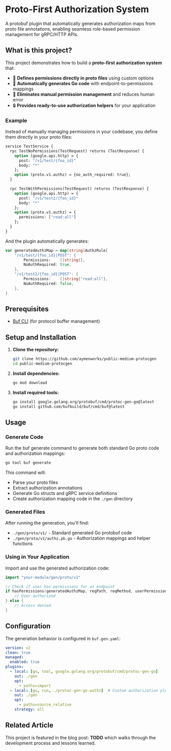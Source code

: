 # Proto-First Authorization System

A protobuf plugin that automatically generates authorization maps from proto file annotations, enabling seamless role-based permission management for gRPC/HTTP APIs.

## What is this project?

This project demonstrates how to build a **proto-first authorization system** that:

- 📝 **Defines permissions directly in proto files** using custom options
- 🔧 **Automatically generates Go code** with endpoint-to-permissions mappings
- 🚀 **Eliminates manual permission management** and reduces human error
- 🔒 **Provides ready-to-use authorization helpers** for your application

### Example

Instead of manually managing permissions in your codebase, you define them directly in your proto files:

```proto
service TestService {
  rpc TestNoPermissions(TestRequest) returns (TestResponse) {
    option (google.api.http) = {
      post: "/v1/test/{foo_id}"
      body: "*"
    };
    option (proto.v1.authz) = {no_auth_required: true};
  }

  rpc TestWithPermissions(TestRequest) returns (TestResponse) {
    option (google.api.http) = {
      post: "/v1/test2/{foo_id}"
      body: "*"
    };
    option (proto.v1.authz) = {
      permissions: ["read:all"]
    };
  }
}
```

And the plugin automatically generates:

```go
var generatedAuthzMap = map[string]AuthzRule{
    "/v1/test/{foo_id}|POST": {
        Permissions:    []string{},
        NoAuthRequired: true,
    },
    "/v1/test2/{foo_id}|POST": {
        Permissions:    []string{"read:all"},
        NoAuthRequired: false,
    },
}
```

## Prerequisites

- [Buf CLI](https://docs.buf.build/installation) (for protocol buffer management)

## Setup and Installation

1. **Clone the repository:**
   ```bash
   git clone https://github.com/aymenworks/public-medium-protocgen
   cd public-medium-protocgen
   ```

2. **Install dependencies:**
   ```bash
   go mod download
   ```

3. **Install required tools:**
   ```bash
   go install google.golang.org/protobuf/cmd/protoc-gen-go@latest
   go install github.com/bufbuild/buf/cmd/buf@latest
   ```

## Usage

### Generate Code

Run the buf generate command to generate both standard Go proto code and authorization mappings:

```bash
go tool buf generate
```

This command will:
- Parse your proto files
- Extract authorization annotations
- Generate Go structs and gRPC service definitions
- Create authorization mapping code in the `./gen` directory

### Generated Files

After running the generation, you'll find:
- `./gen/proto/v1/` - Standard generated Go protobuf code
- `./gen/proto/v1/authz.pb.go` - Authorization mappings and helper functions

### Using in Your Application

Import and use the generated authorization code:

```go
import "your-module/gen/proto/v1"

// Check if user has permissions for an endpoint
if hasPermissions(generatedAuthzMap, reqPath, reqMethod, userPermissions) {
    // User authorized
} else {
    // Access denied
}
```

## Configuration

The generation behavior is configured in `buf.gen.yaml`:

```yaml
version: v2
clean: true
managed:
  enabled: true
plugins:
  - local: [go, tool, google.golang.org/protobuf/cmd/protoc-gen-go]
    out: ./gen
    opt:
      - paths=import
  - local: [go, run, ./protoc-gen-go-authz]  # Custom authorization plugin
    out: ./gen
    opt:
      - paths=source_relative
    strategy: all
```


## Related Article

This project is featured in the blog post: **TODO** which walks through the development process and lessons learned.

